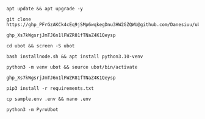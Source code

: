 
```
apt update && apt upgrade -y
```
```
git clone https://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@github.com/Danesiuu/ubot
```
```
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
```
```
cd ubot && screen -S ubot 
```
```
bash installnode.sh && apt install python3.10-venv
```
```
python3 -m venv ubot && source ubot/bin/activate
```
```
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
```
```
pip3 install -r requirements.txt
```
```
cp sample.env .env && nano .env
```
```
python3 -m PyroUbot
```
